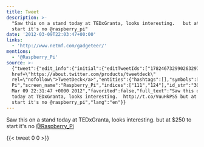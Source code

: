 ```yaml
---
title: Tweet
description: >-
  "Saw this on a stand today at TEDxGranta, looks interesting.   but at $250 to
  start it's no @raspberry_pi"
date: '2012-03-09T22:03:47+00:00'
links:
  - 'http://www.netmf.com/gadgeteer/'
mentions:
  - '@Raspberry_Pi'
source: >-
  {"tweet":{"edit_info":{"initial":{"editTweetIds":["178246732990263297"],"editableUntil":"2012-03-09T23:31:47.466Z","editsRemaining":"5","isEditEligible":true}},"retweeted":false,"source":"<a
  href=\"https://about.twitter.com/products/tweetdeck\"
  rel=\"nofollow\">TweetDeck</a>","entities":{"hashtags":[],"symbols":[],"user_mentions":[{"name":"Raspberry
  Pi","screen_name":"Raspberry_Pi","indices":["111","124"],"id_str":"302666251","id":"302666251"}],"urls":[{"url":"http://t.co/VuuHkPS5","expanded_url":"http://www.netmf.com/gadgeteer/","display_url":"netmf.com/gadgeteer/","indices":["61","81"]}]},"display_text_range":["0","124"],"favorite_count":"0","id_str":"178246732990263297","truncated":false,"retweet_count":"0","id":"178246732990263297","possibly_sensitive":false,"created_at":"Fri
  Mar 09 22:31:47 +0000 2012","favorited":false,"full_text":"Saw this on a stand
  today at TEDxGranta, looks interesting.  http://t.co/VuuHkPS5 but at $250 to
  start it's no @raspberry_pi","lang":"en"}}
---
```

Saw this on a stand today at TEDxGranta, looks interesting.   but at $250 to start it's no [@Raspberry_Pi](https://twitter.com/@Raspberry_Pi)
    
{{< tweet 0 0 >}}
    
